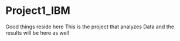 # Project1_IBM
Good things reside here
This is the project that analyzes Data and the results will be here as well
